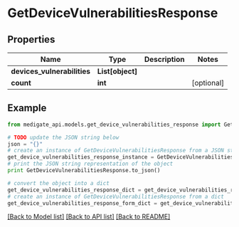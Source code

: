 # GetDeviceVulnerabilitiesResponse


## Properties
Name | Type | Description | Notes
------------ | ------------- | ------------- | -------------
**devices_vulnerabilities** | **List[object]** |  | 
**count** | **int** |  | [optional] 

## Example

```python
from medigate_api.models.get_device_vulnerabilities_response import GetDeviceVulnerabilitiesResponse

# TODO update the JSON string below
json = "{}"
# create an instance of GetDeviceVulnerabilitiesResponse from a JSON string
get_device_vulnerabilities_response_instance = GetDeviceVulnerabilitiesResponse.from_json(json)
# print the JSON string representation of the object
print GetDeviceVulnerabilitiesResponse.to_json()

# convert the object into a dict
get_device_vulnerabilities_response_dict = get_device_vulnerabilities_response_instance.to_dict()
# create an instance of GetDeviceVulnerabilitiesResponse from a dict
get_device_vulnerabilities_response_form_dict = get_device_vulnerabilities_response.from_dict(get_device_vulnerabilities_response_dict)
```
[[Back to Model list]](../README.md#documentation-for-models) [[Back to API list]](../README.md#documentation-for-api-endpoints) [[Back to README]](../README.md)


